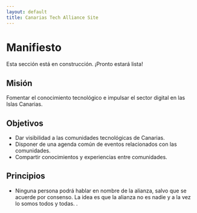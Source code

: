 ```yaml
---
layout: default
title: Canarias Tech Alliance Site
---
```

# Manifiesto
 
Esta sección está en construcción. ¡Pronto estará lista!

## Misión

 Fomentar el conocimiento tecnológico e impulsar el sector digital en las Islas Canarias.

## Objetivos

 * Dar visibilidad a las comunidades tecnológicas de Canarias.
 * Disponer de una agenda común de eventos relacionados con las comunidades.
 * Compartir conocimientos y experiencias entre comunidades.

## Principios
 * Ninguna persona podrá hablar en nombre de la alianza, salvo que se acuerde por consenso. La idea es que la alianza no es nadie y a la vez lo somos todos y todas.
.
